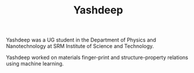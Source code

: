 ﻿---
_build:
  render: always
  list: always

# Display name
title: Yashdeep

# Full name (for SEO)
first_name: Yashdeep
last_name: Podder
join: -2023

# Username (this should match the folder name)
authors:
  - Yashdeep

# Is this the primary user of the site?
superuser: false

# Role/position
mrole: UG Project
role: Institute of Science, Nagpur

# Organizations/Affiliations
organizations:
  - name: MSc (Physics)
    url: ''

# Short bio (displayed in user profile at end of posts)
bio:

education:
  courses:
    - course: BSc in Physics
      institution: SRMIST, Kattankulathur
      year: 2024

user_groups:
  - Alumni
---

Yashdeep was a UG student in the Department of Physics and Nanotechnology at SRM Institute of Science and Technology.

Yashdeep worked on materials finger-print and structure-property relations using machine learning.
